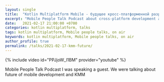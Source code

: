 ```yaml
---
layout: single
title:  "Kotlin Multiplatform Mobile - будущее кросс-платформенной разработки! Или нет?"
excerpt: "Mobile People Talk Podcast about cross-platform development and KMM"
date:   2021-02-17 21:00:00 +0700
categories: kotlin multiplatform, talks
tags: kotlin multiplatform, Mobile people talks, on air
keywords: kotlin multiplatform, Mobile people talks, on air
author_profile: true
permalink: /talks/2021-02-17-kmm-future/
---
```

{% include video id="PPJjoW_l1BM" provider="youtube" %}

Mobile People Talk Podcast I was speaking a guest. We were talking about future of mobile development and KMM